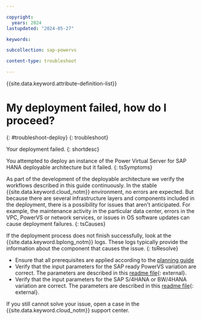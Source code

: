 ```yaml
---

copyright:
  years: 2024
lastupdated: "2024-05-27"

keywords:

subcollection: sap-powervs

content-type: troubleshoot

---
```


{{site.data.keyword.attribute-definition-list}}


# My deployment failed, how do I proceed?
{: #troubleshoot-deploy}
{: troubleshoot}

Your deployment failed.
{: shortdesc}

You attempted to deploy an instance of the Power Virtual Server for SAP HANA deployable architecture but it failed.
{: tsSymptoms}

As part of the development of the deployable architecture we verify the workflows described in this guide continuously. In the stable {{site.data.keyword.cloud_notm}} environment, no errors are expected. But because there are several infrastructure layers and components included in the deployment, there is a possibility for issues that aren't anticipated. For example, the maintenance activity in the particular data center, errors in the VPC, PowerVS or network services, or issues in OS software updates can cause deployment failures.
{: tsCauses}

If the deployment process does not finish successfully, look at the {{site.data.keyword.bplong_notm}} logs. These logs typically provide the information about the component that causes the issue.
{: tsResolve}

- Ensure that all prerequisites are applied according to the [planning guide](/docs/sap-powervs?topic=sap-powervs-plan)
- Verify that the input parameters for the SAP ready PowerVS variation are correct. The parameters are described in this [readme file](https://github.com/terraform-ibm-modules/terraform-ibm-powervs-sap/blob/main/solutions/ibm-catalog/sap-ready-to-go/README.md){: external}.
- Verify that the input parameters for the SAP S/4HANA or BW/4HANA variation are correct. The parameters are described in this [readme file](https://github.com/terraform-ibm-modules/terraform-ibm-powervs-sap/blob/main/solutions/ibm-catalog/sap-s4hana-bw4hana/README.md){: external}.

If you still cannot solve your issue, open a case in the {{site.data.keyword.cloud_notm}} support center.
